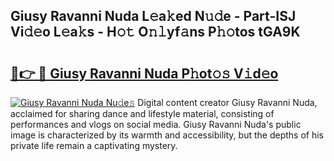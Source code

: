 ## Giusy Ravanni Nuda L𝚎a𝚔ed N𝚞𝚍e - Part-ISJ Vi𝚍𝚎o L𝚎a𝚔s - H𝚘𝚝 O𝚗𝚕yf𝚊ns P𝚑𝚘tos tGA9K

# <h2><a href="http://kf54oyq.oniu.top/?m=Giusy+Ravanni+Nuda">🔗👉 🔴 Giusy Ravanni Nuda P𝚑ot𝚘𝚜 V𝚒d𝚎o</a></h2>

[![Giusy Ravanni Nuda Nu𝚍e𝚜](https://i.imgur.com/0qMVB7G.gif)](http://kf54oyq.oniu.top/?m=Giusy+Ravanni+Nuda)
Digital content creator Giusy Ravanni Nuda, acclaimed for sharing dance and lifestyle material, consisting of performances and vlogs on social media. Giusy Ravanni Nuda's public image is characterized by its warmth and accessibility, but the depths of his private life remain a captivating mystery.  
